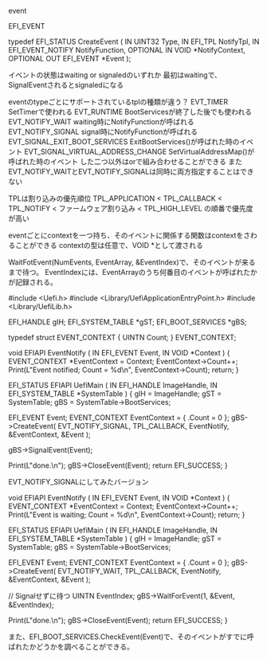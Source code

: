 event

EFI_EVENT

typedef
EFI_STATUS
CreateEvent (
  IN  UINT32           Type,
  IN  EFI_TPL          NotifyTpl,
  IN  EFI_EVENT_NOTIFY NotifyFunction, OPTIONAL
  IN  VOID             *NotifyContext, OPTIONAL
  OUT EFI_EVENT        *Event
  );

イベントの状態はwaiting or signaledのいずれか
最初はwaitingで、SignalEventされるとsignaledになる

eventのtypeごとにサポートされているtplの種類が違う？
EVT_TIMER SetTimerで使われる
EVT_RUNTIME BootServicesが終了した後でも使われる
EVT_NOTIFY_WAIT waiting時にNotifyFunctionが呼ばれる
EVT_NOTIFY_SIGNAL signal時にNotifyFunctionが呼ばれる
EVT_SIGNAL_EXIT_BOOT_SERVICES ExitBootServices()が呼ばれた時のイベント
EVT_SIGNAL_VIRTUAL_ADDRESS_CHANGE SetVirtualAddressMap()が呼ばれた時のイベント
した二つ以外はorで組み合わせることができる
またEVT_NOTIFY_WAITとEVT_NOTIFY_SIGNALは同時に両方指定することはできない

TPLは割り込みの優先順位
TPL_APPLICATION < TPL_CALLBACK < TPL_NOTIFY < ファームウェア割り込み < TPL_HIGH_LEVEL
の順番で優先度が高い


eventごとにcontextを一つ持ち、そのイベントに関係する関数はcontextをさわることができる
contextの型は任意で、VOID *として渡される

WaitFotEvent(NumEvents, EventArray, &EventIndex)で、そのイベントが来るまで待つ。
EventIndexには、EventArrayのうち何番目のイベントが呼ばれたかが記録される。

#include <Uefi.h>
#include <Library/UefiApplicationEntryPoint.h>
#include <Library/UefiLib.h>

EFI_HANDLE gIH;
EFI_SYSTEM_TABLE *gST;
EFI_BOOT_SERVICES *gBS;

typedef struct EVENT_CONTEXT {
  UINTN Count;
} EVENT_CONTEXT;

void
EFIAPI
EventNotify (
  IN EFI_EVENT Event,
  IN VOID *Context
  )
{
  EVENT_CONTEXT *EventContext = Context;
  EventContext->Count++;
  Print(L"Event notified; Count = %d\n", EventContext->Count);
  return;
}

EFI_STATUS
EFIAPI
UefiMain (
  IN EFI_HANDLE        ImageHandle,
  IN EFI_SYSTEM_TABLE  *SystemTable
  )
{
  gIH = ImageHandle;
  gST = SystemTable;
  gBS = SystemTable->BootServices;

  EFI_EVENT Event;
  EVENT_CONTEXT EventContext = { .Count = 0 };
  gBS->CreateEvent(
    EVT_NOTIFY_SIGNAL,
    TPL_CALLBACK,
    EventNotify,
    &EventContext,
    &Event
    );

  gBS->SignalEvent(Event);

  Print(L"done.\n");
  gBS->CloseEvent(Event);
  return EFI_SUCCESS;
}




EVT_NOTIFY_SIGNALにしてみたバージョン

void
EFIAPI
EventNotify (
  IN EFI_EVENT Event,
  IN VOID *Context
  )
{
  EVENT_CONTEXT *EventContext = Context;
  EventContext->Count++;
  Print(L"Event is waiting; Count = %d\n", EventContext->Count);
  return;
}

EFI_STATUS
EFIAPI
UefiMain (
  IN EFI_HANDLE        ImageHandle,
  IN EFI_SYSTEM_TABLE  *SystemTable
  )
{
  gIH = ImageHandle;
  gST = SystemTable;
  gBS = SystemTable->BootServices;

  EFI_EVENT Event;
  EVENT_CONTEXT EventContext = { .Count = 0 };
  gBS->CreateEvent(
    EVT_NOTIFY_WAIT,
    TPL_CALLBACK,
    EventNotify,
    &EventContext,
    &Event
    );

  // Signalせずに待つ
  UINTN EventIndex;
  gBS->WaitForEvent(1, &Event, &EventIndex);

  Print(L"done.\n");
  gBS->CloseEvent(Event);
  return EFI_SUCCESS;
}


また、EFI_BOOT_SERVICES.CheckEvent(Event)で、そのイベントがすでに呼ばれたかどうかを調べることができる。

